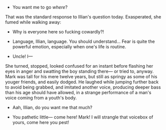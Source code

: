- You want me to go _where_?

That was the standard response to Illian's question today. Exasperated, she
fumed while walking away:

- Why is everyone here so fucking cowardly?!

- Language, Illian, language. You should understand… Fear is quite the powerful
  emotion, especially when one's life is routine.

- Uncle! I—

She turned, stopped, looked confused for an instant before flashing her eyes in
anger and swatting the boy standing there— or tried to, anyway. Mark was tall
for his mere twelve years, but still as springy as some of his youger friends,
and easily dodged. He laughed while jumping further back to avoid being
grabbed, and imitated another voice, producing deeper bass than his age should
have allowed, in a strange performance of a man's voice coming from a youth's
body.

- Aah, Illian, do you want me that much?

- You pathetic little— come here! Mark! I will strangle that voicebox of yours,
  come here you pest!

